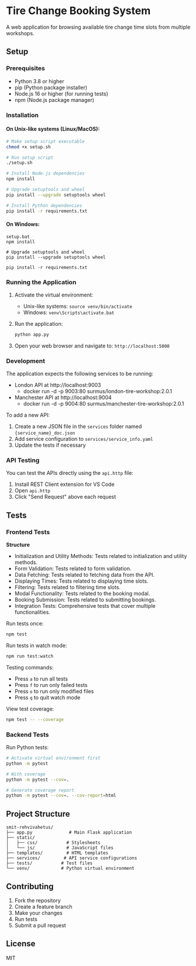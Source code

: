 # Tire Change Booking System

A web application for browsing available tire change time slots from multiple workshops.

## Setup

### Prerequisites
- Python 3.8 or higher
- pip (Python package installer)
- Node.js 16 or higher (for running tests)
- npm (Node.js package manager)

### Installation

#### On Unix-like systems (Linux/MacOS):
```bash
# Make setup script executable
chmod +x setup.sh

# Run setup script
./setup.sh

# Install Node.js dependencies
npm install

# Upgrade setuptools and wheel
pip install --upgrade setuptools wheel

# Install Python dependencies
pip install -r requirements.txt
```

#### On Windows:
```batch
setup.bat
npm install

# Upgrade setuptools and wheel
pip install --upgrade setuptools wheel

pip install -r requirements.txt
```

### Running the Application

1. Activate the virtual environment:
   - Unix-like systems: `source venv/bin/activate`
   - Windows: `venv\Scripts\activate.bat`

2. Run the application:
   ```bash
   python app.py
   ```

3. Open your web browser and navigate to: `http://localhost:5000`

### Development

The application expects the following services to be running:
- London API at http://localhost:9003
  - docker run -d -p 9003:80 surmus/london-tire-workshop:2.0.1
- Manchester API at http://localhost:9004
  - docker run -d -p 9004:80 surmus/manchester-tire-workshop:2.0.1

To add a new API:
1. Create a new JSON file in the `services` folder named `{service_name}_doc.json`
2. Add service configuration to `services/service_info.yaml`
3. Update the tests if necessary

### API Testing
You can test the APIs directly using the `api.http` file:
1. Install REST Client extension for VS Code
2. Open `api.http`
3. Click "Send Request" above each request

## Tests

### Frontend Tests

**Structure**
- Initialization and Utility Methods: Tests related to initialization and utility methods.
- Form Validation: Tests related to form validation.
- Data Fetching: Tests related to fetching data from the API.
- Displaying Times: Tests related to displaying time slots.
- Filtering: Tests related to filtering time slots.
- Modal Functionality: Tests related to the booking modal.
- Booking Submission: Tests related to submitting bookings.
- Integration Tests: Comprehensive tests that cover multiple functionalities.

Run tests once:
```bash
npm test
```

Run tests in watch mode:
```bash
npm run test:watch
```

Testing commands:
- Press `a` to run all tests
- Press `f` to run only failed tests
- Press `o` to run only modified files
- Press `q` to quit watch mode

View test coverage:
```bash
npm test -- --coverage
```

### Backend Tests

Run Python tests:
```bash
# Activate virtual environment first
python -m pytest

# With coverage
python -m pytest --cov=.

# Generate coverage report
python -m pytest --cov=. --cov-report=html
```

## Project Structure

```
smit-rehvivahetus/
├── app.py              # Main Flask application
├── static/
│   ├── css/           # Stylesheets
│   └── js/            # JavaScript files
├── templates/         # HTML templates
├── services/         # API service configurations
├── tests/           # Test files
└── venv/            # Python virtual environment
```

## Contributing

1. Fork the repository
2. Create a feature branch
3. Make your changes
4. Run tests
5. Submit a pull request

## License

MIT